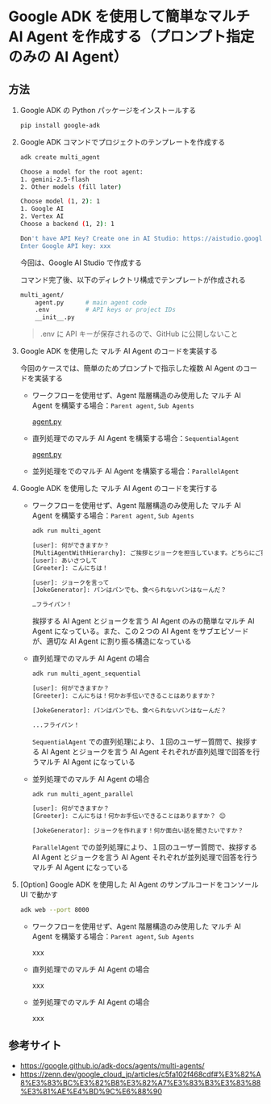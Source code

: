 # Google ADK を使用して簡単なマルチ AI Agent を作成する（プロンプト指定のみの AI Agent）

## 方法

1. Google ADK の Python パッケージをインストールする

    ```bash
    pip install google-adk
    ```

1. Google ADK コマンドでプロジェクトのテンプレートを作成する

    ```bash
    adk create multi_agent
    ```

    ```bash
    Choose a model for the root agent:
    1. gemini-2.5-flash
    2. Other models (fill later)

    Choose model (1, 2): 1
    1. Google AI
    2. Vertex AI
    Choose a backend (1, 2): 1

    Don't have API Key? Create one in AI Studio: https://aistudio.google.com/apikey
    Enter Google API key: xxx
    ```

    今回は、Google AI Studio で作成する

    コマンド完了後、以下のディレクトリ構成でテンプレートが作成される

    ```sh
    multi_agent/
        agent.py      # main agent code
        .env          # API keys or project IDs
        __init__.py
    ```

    > .env に API キーが保存されるので、GitHub に公開しないこと

1. Google ADK を使用した マルチ AI Agent のコードを実装する

    今回のケースでは、簡単のためプロンプトで指示した複数 AI Agent のコードを実装する

    - ワークフローを使用せず、Agent 階層構造のみ使用した マルチ AI Agent を構築する場合：`Parent agent`, `Sub Agents`

        [agent.py](multi_agent/agent.py)

    - 直列処理でのマルチ AI Agent を構築する場合：`SequentialAgent`

        [agent.py](multi_agent_sequential/agent.py)

    - 並列処理をでのマルチ AI Agent を構築する場合：`ParallelAgent`


1. Google ADK を使用した マルチ AI Agent のコードを実行する

    - ワークフローを使用せず、Agent 階層構造のみ使用した マルチ AI Agent を構築する場合：`Parent agent`, `Sub Agents`

        ```bash
        adk run multi_agent
        ```
        ```bash
        [user]: 何ができますか？
        [MultiAgentWithHierarchy]: ご挨拶とジョークを担当しています。どちらにご興味がありますか？
        [user]: あいさつして
        [Greeter]: こんにちは！

        [user]: ジョークを言って
        [JokeGenerator]: パンはパンでも、食べられないパンはなーんだ？

        …フライパン！
        ```

        挨拶する AI Agent とジョークを言う AI Agent のみの簡単なマルチ AI Agent になっている。また、この２つの AI Agent をサブエピソードが、適切な AI Agent に割り振る構造になっている

    - 直列処理でのマルチ AI Agent の場合

        ```bash
        adk run multi_agent_sequential
        ```
        ```bash
        [user]: 何ができますか？
        [Greeter]: こんにちは！何かお手伝いできることはありますか？

        [JokeGenerator]: パンはパンでも、食べられないパンはなーんだ？

        ...フライパン！
        ```

        `SequentialAgent` での直列処理により、１回のユーザー質問で、挨拶する AI Agent とジョークを言う AI Agent それぞれが直列処理で回答を行うマルチ AI Agent になっている

    - 並列処理でのマルチ AI Agent の場合

        ```bash
        adk run multi_agent_parallel
        ```
        ```bash
        [user]: 何ができますか？
        [Greeter]: こんにちは！何かお手伝いできることはありますか？ 😊

        [JokeGenerator]: ジョークを作れます！何か面白い話を聞きたいですか？
        ```

        `ParallelAgent` での並列処理により、１回のユーザー質問で、挨拶する AI Agent とジョークを言う AI Agent それぞれが並列処理で回答を行うマルチ AI Agent になっている

1. [Option] Google ADK を使用した AI Agent のサンプルコードをコンソール UI で動かす

    ```bash
    adk web --port 8000
    ```

    - ワークフローを使用せず、Agent 階層構造のみ使用した マルチ AI Agent を構築する場合：`Parent agent`, `Sub Agents`

        xxx

    - 直列処理でのマルチ AI Agent の場合

        xxx

    - 並列処理でのマルチ AI Agent の場合

        xxx

## 参考サイト

- https://google.github.io/adk-docs/agents/multi-agents/
- https://zenn.dev/google_cloud_jp/articles/c5fa102f468cdf#%E3%82%A8%E3%83%BC%E3%82%B8%E3%82%A7%E3%83%B3%E3%83%88%E3%81%AE%E4%BD%9C%E6%88%90
